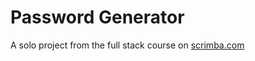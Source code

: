 # Password Generator

A solo project from the full stack course on [scrimba.com](https://scrimba.com)

